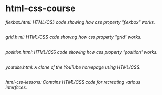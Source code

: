 # html-css-course
###### flexbox.html: HTML/CSS code showing how css property "flexbox" works.
###### grid.html: HTML/CSS code showing how css property "grid" works.
###### position.html: HTML/CSS code showing how css property "position" works.
###### youtube.html: A clone of the YouTube homepage using HTML/CSS.
###### html-css-lessons: Contains HTML/CSS code for recreating various interfaces.
